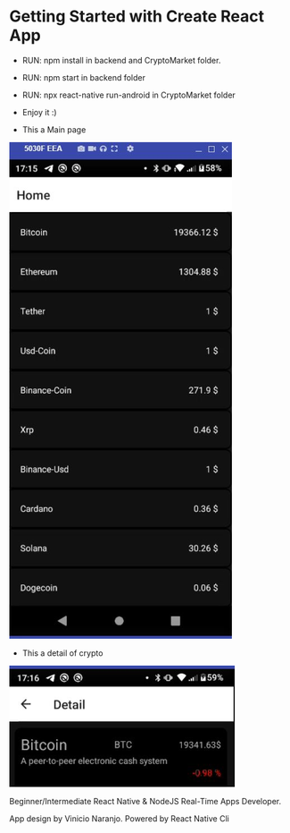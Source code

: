 # Getting Started with Create React App
- RUN: npm install in backend and CryptoMarket folder.
- RUN: npm start in backend folder
- RUN: npx react-native run-android in CryptoMarket folder
- Enjoy it :)

- This a Main page

![Image text](https://github.com/6aligula/crypto_prices-app/blob/master/CryptoMarket/images/main.JPG)

- This a detail of crypto

![Image text](https://github.com/6aligula/crypto_prices-app/blob/master/CryptoMarket/images/detailCrypto.JPG)

Beginner/Intermediate React Native & NodeJS Real-Time Apps Developer.

App design by Vinicio Naranjo. 
Powered by React Native Cli
